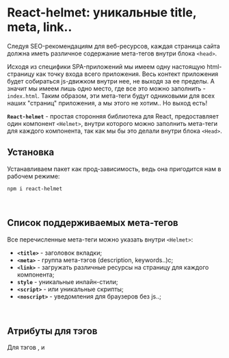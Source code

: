 # React-helmet: уникальные title, meta, link..

Следуя SEO-рекомендациям для веб-ресурсов, каждая страница сайта должна иметь различное содержание мета-тегов внутри блока `<head>`.

Исходя из специфики SPA-приложений мы имеем одну настоящую html-страницу как точку входа всего приложения. Весь контект приложения будет собираться js-движком внутри нее, не выходя за ее пределы. А значит мы имеем лишь одно место, где все это можно заполнить - `index.html`. Таким образом, эти мета-теги будут одниковыми для всех наших "страниц" приложения, а мы этого не хотим.. Но выход есть! 

__`React-helmet`__ - простая сторонняя библиотека для React, предоставляет один компонент `<Helmet>`, внутри которого можно заполнить мета-теги для каждого компонента, так как мы бы это делали внутри блока `<Head>`.

## Установка
Устанавливаем пакет как прод-зависимость, ведь она пригодится нам в рабочем режиме:  
```
npm i react-helmet
```

<br>

## Список поддерживаемых мета-тегов
Все перечисленные мета-теги можно указать внутри `<Helmet>`:  
* __`<title>`__ - заголовок вкладки;
* __`<meta>`__ - группа мета-тэгов (description, keywords..)c;
* __`<link>`__ - загружать различные ресурсы на страницу для каждого компонента;
* __`style`__ - уникальные инлайн-стили;
* __`<script>`__ - или уникальные скрипты;
* __`<noscript>`__ - уведомления для браузеров без js..;

<br>

## Атрибуты для тэгов
Для тэгов <html>, <body> и <title> можно задавать различные атрибуты в каждом новом вызове `<Helmet>`.

<br>

## Пример использования
К примеру, такой React-компонент:  
```javascript
import {Helmet} from "react-helmet";

const App = () => {
  const title = 'я подставлюсь в title-тег!'
  return (
    <div className="application">
      <Helmet>
          <title>Здесь {title}</title>
          <meta charSet="utf-8" />
          <link rel="canonical" href="http://mysite.com/example" />
      </Helmet>
      ...
    </div>
  )
}
```

Будет сформирован в html-страницу с таким `<head>`:  
```html
<head>
    <title>Здесь я подставлюсь в title-тег!</title>
    <link rel="canonical" href="http://mysite.com/example" />
</head>
```

В более старой версии библиотеки `React-helmet v5` компонент `<Helmet>` конфигурировался через пропсы.

<br>

## Важно: `<Helmet>` в дочерних компонентах
Вложенные вызовы `<Helmet>` перезаписывают тэги из внешнего вызова:  
1. Если в каком-либо компоненте произведен вызов и настрока `<Helmet>`;
2. И в любом из его дочерних компонентов произвелся его повторный вызов и настройка;
3. Итоговая html-страница будет сформирована из мета-тегов внешнего `<Helmet>`, но перезаписанного внутренним `<Helmet>`.

<br>

## Серверное использование
__[Подробнее в документации на Github](https://github.com/nfl/react-helmet)__
